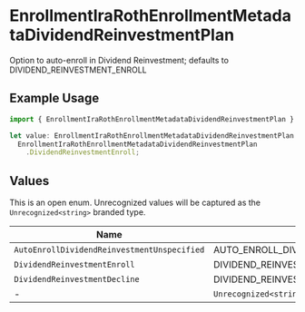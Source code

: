# EnrollmentIraRothEnrollmentMetadataDividendReinvestmentPlan

Option to auto-enroll in Dividend Reinvestment; defaults to DIVIDEND_REINVESTMENT_ENROLL

## Example Usage

```typescript
import { EnrollmentIraRothEnrollmentMetadataDividendReinvestmentPlan } from "@apexfintechsolutions/ascend-sdk/models/components";

let value: EnrollmentIraRothEnrollmentMetadataDividendReinvestmentPlan =
  EnrollmentIraRothEnrollmentMetadataDividendReinvestmentPlan
    .DividendReinvestmentEnroll;
```

## Values

This is an open enum. Unrecognized values will be captured as the `Unrecognized<string>` branded type.

| Name                                          | Value                                         |
| --------------------------------------------- | --------------------------------------------- |
| `AutoEnrollDividendReinvestmentUnspecified`   | AUTO_ENROLL_DIVIDEND_REINVESTMENT_UNSPECIFIED |
| `DividendReinvestmentEnroll`                  | DIVIDEND_REINVESTMENT_ENROLL                  |
| `DividendReinvestmentDecline`                 | DIVIDEND_REINVESTMENT_DECLINE                 |
| -                                             | `Unrecognized<string>`                        |